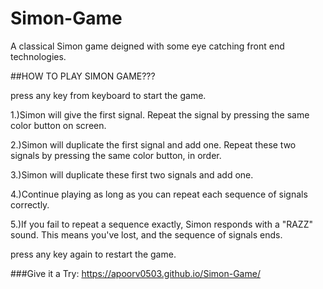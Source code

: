 # Simon-Game
A classical Simon game deigned with some eye catching front end technologies.

##HOW TO PLAY SIMON GAME???

press any key from keyboard to start the game.

1.)Simon will give the first signal.
 Repeat the signal by pressing the same color button on screen.

2.)Simon will duplicate the first signal and add one.
 Repeat these two signals by pressing the same color button, in order.

3.)Simon will duplicate these first two signals and add one.

4.)Continue playing as long as you can repeat each sequence of signals correctly.

5.)If you fail to repeat a sequence exactly,
 Simon responds with a "RAZZ" sound. This means you've lost, and the sequence of signals ends.

press any key again to restart the game.



###Give it a Try: https://apoorv0503.github.io/Simon-Game/
